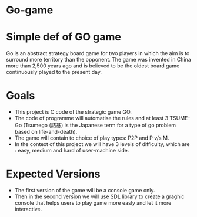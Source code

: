 # Go-game

# Simple def of GO game
Go is an abstract strategy board game for two players in which the aim is to surround more territory than the opponent. The game was invented in China more than 2,500 years ago and is believed to be the oldest board game continuously played to the present day.

# Goals
- This project is C code of the strategic game GO.
- The code of programme will automatise the rules and at least 3 TSUME-Go (Tsumego (詰碁) is the Japanese term for a type of go problem based on life-and-death).
- The game will contain to choice of play types: P2P and P v/s M.
- In the context of this project we will have 3 levels of difficulty, which are : easy, medium and hard of user-machine side. 
# Expected Versions
- The first version of the game will be a console game only. 
- Then in the second version we will use SDL library to create a graghic console that helps users to play game more easly and let it more interactive.
